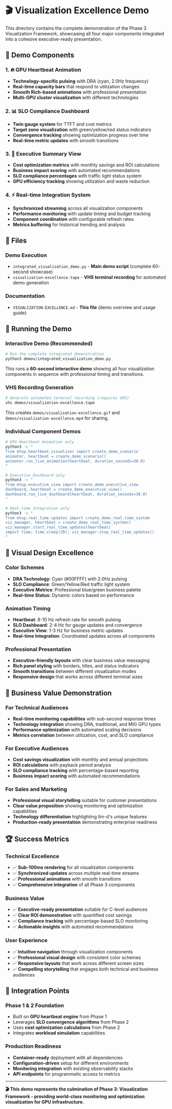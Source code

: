# 🎬 Visualization Excellence Demo

This directory contains the complete demonstration of the Phase 3 Visualization Framework, showcasing all four major components integrated into a cohesive executive-ready presentation.

## 🎯 Demo Components

### 1. 🔥 GPU Heartbeat Animation
- **Technology-specific pulsing** with DRA (cyan, 2.0Hz frequency)
- **Real-time capacity bars** that respond to utilization changes
- **Smooth Rich-based animations** with professional presentation
- **Multi-GPU cluster visualization** with different technologies

### 2. 📊 SLO Compliance Dashboard  
- **Twin gauge system** for TTFT and cost metrics
- **Target zone visualization** with green/yellow/red status indicators
- **Convergence tracking** showing optimization progress over time
- **Real-time metric updates** with smooth transitions

### 3. 🏢 Executive Summary View
- **Cost optimization metrics** with monthly savings and ROI calculations
- **Business impact scoring** with automated recommendations
- **SLO compliance percentages** with traffic light status system
- **GPU efficiency tracking** showing utilization and waste reduction

### 4. ⚡ Real-time Integration System
- **Synchronized streaming** across all visualization components
- **Performance monitoring** with update timing and budget tracking
- **Component coordination** with configurable refresh rates
- **Metrics buffering** for historical trending and analysis

## 📁 Files

### Demo Execution
- `integrated_visualization_demo.py` - **Main demo script** (complete 60-second showcase)
- `visualization-excellence.tape` - **VHS terminal recording** for automated demo generation

### Documentation
- `VISUALIZATION-EXCELLENCE.md` - **This file** (demo overview and usage guide)

## 🚀 Running the Demo

### Interactive Demo (Recommended)
```bash
# Run the complete integrated demonstration
python3 demos/integrated_visualization_demo.py
```

This runs a **60-second interactive demo** showing all four visualization components in sequence with professional timing and transitions.

### VHS Recording Generation
```bash
# Generate automated terminal recording (requires VHS)
vhs demos/visualization-excellence.tape
```

This creates `demos/visualization-excellence.gif` and `demos/visualization-excellence.mp4` for sharing.

### Individual Component Demos
```bash
# GPU Heartbeat Animation only
python3 -c "
from mtop.heartbeat_visualizer import create_demo_scenario
animator, heartbeat = create_demo_scenario()
animator.run_live_animation(heartbeat, duration_seconds=30.0)
"

# Executive Dashboard only  
python3 -c "
from mtop.executive_view import create_demo_executive_view
dashboard, heartbeat = create_demo_executive_view()
dashboard.run_live_dashboard(heartbeat, duration_seconds=30.0)
"

# Real-time Integration only
python3 -c "
from mtop.real_time_updates import create_demo_real_time_system
viz_manager, heartbeat = create_demo_real_time_system()
viz_manager.start_real_time_updates(heartbeat)
import time; time.sleep(30); viz_manager.stop_real_time_updates()
"
```

## 🎨 Visual Design Excellence

### Color Schemes
- **DRA Technology**: Cyan (#00FFFF) with 2.0Hz pulsing
- **SLO Compliance**: Green/Yellow/Red traffic light system
- **Executive Metrics**: Professional blue/green business palette
- **Real-time Status**: Dynamic colors based on performance

### Animation Timing
- **Heartbeat**: 8-10 Hz refresh rate for smooth pulsing
- **SLO Dashboard**: 2-4 Hz for gauge updates and convergence
- **Executive View**: 1-3 Hz for business metric updates
- **Real-time Integration**: Coordinated updates across all components

### Professional Presentation
- **Executive-friendly layouts** with clear business value messaging
- **Rich panel styling** with borders, titles, and status indicators
- **Smooth transitions** between different visualization modes
- **Responsive design** that works across different terminal sizes

## 🎯 Business Value Demonstration

### For Technical Audiences
- **Real-time monitoring capabilities** with sub-second response times
- **Technology integration** showing DRA, traditional, and MIG GPU types
- **Performance optimization** with automated scaling decisions
- **Metrics correlation** between utilization, cost, and SLO compliance

### For Executive Audiences  
- **Cost savings visualization** with monthly and annual projections
- **ROI calculations** with payback period analysis
- **SLO compliance tracking** with percentage-based reporting
- **Business impact scoring** with automated recommendations

### For Sales and Marketing
- **Professional visual storytelling** suitable for customer presentations
- **Clear value proposition** showing monitoring and optimization capabilities
- **Technology differentiation** highlighting llm-d's unique features
- **Production-ready presentation** demonstrating enterprise readiness

## 🏆 Success Metrics

### Technical Excellence
- ✅ **Sub-100ms rendering** for all visualization components
- ✅ **Synchronized updates** across multiple real-time streams
- ✅ **Professional animations** with smooth transitions
- ✅ **Comprehensive integration** of all Phase 3 components

### Business Value
- ✅ **Executive-ready presentation** suitable for C-level audiences
- ✅ **Clear ROI demonstration** with quantified cost savings
- ✅ **Compliance tracking** with percentage-based SLO monitoring
- ✅ **Actionable insights** with automated recommendations

### User Experience
- ✅ **Intuitive navigation** through visualization components
- ✅ **Professional visual design** with consistent color schemes
- ✅ **Responsive layouts** that work across different screen sizes
- ✅ **Compelling storytelling** that engages both technical and business audiences

## 🔗 Integration Points

### Phase 1 & 2 Foundation
- Built on **GPU heartbeat engine** from Phase 1
- Leverages **SLO convergence algorithms** from Phase 2
- Uses **cost optimization calculations** from Phase 2
- Integrates **workload simulation** capabilities

### Production Readiness
- **Container-ready** deployment with all dependencies
- **Configuration-driven** setup for different environments
- **Monitoring integration** with existing observability stacks
- **API endpoints** for programmatic access to metrics

---

**🎬 This demo represents the culmination of Phase 3: Visualization Framework - providing world-class monitoring and optimization visualization for GPU infrastructure.**
